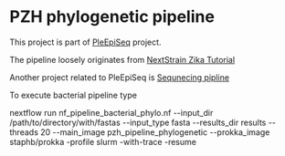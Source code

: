 PZH phylogenetic pipeline
=========================

This project is part of [PleEpiSeq](https://www.pzh.gov.pl/projekty-i-programy/plepiseq/) project.

The pipeline loosely originates from [NextStrain Zika Tutorial](https://github.com/nextstrain/zika-tutorial)

Another project related to PleEpiSeq is [Sequnecing pipline](https://github.com/mkadlof/pzh_pipeline_viral)

To execute bacterial pipeline type

nextflow run nf_pipeline_bacterial_phylo.nf --input_dir /path/to/directory/with/fastas --input_type fasta --results_dir results --threads 20  --main_image pzh_pipeline_phylogenetic --prokka_image staphb/prokka -profile slurm -with-trace -resume
